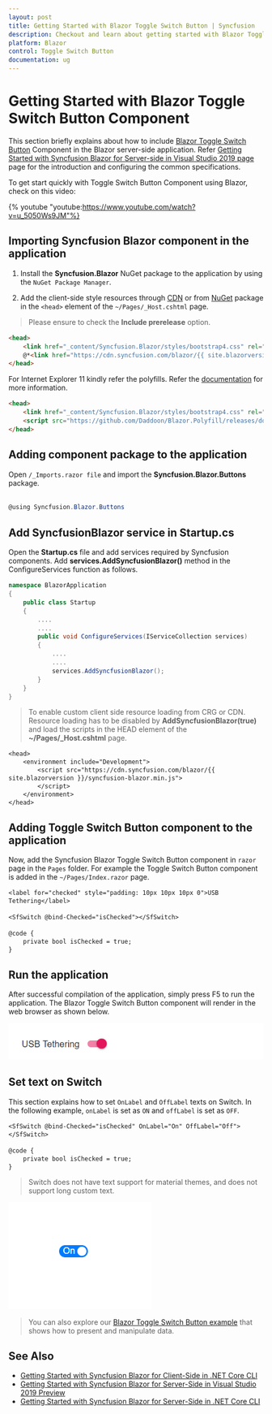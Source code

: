 ```yaml
---
layout: post
title: Getting Started with Blazor Toggle Switch Button | Syncfusion
description: Checkout and learn about getting started with Blazor Toggle Switch Button component of Syncfusion, and more details.
platform: Blazor
control: Toggle Switch Button 
documentation: ug
---
```


<!-- markdownlint-disable MD024 -->

# Getting Started with Blazor Toggle Switch Button Component

This section briefly explains about how to include [Blazor Toggle Switch Button](https://www.syncfusion.com/blazor-components/blazor-toggle-switch-button) Component in the Blazor server-side  application. Refer [Getting Started with Syncfusion Blazor for Server-side in Visual Studio 2019 page](https://blazor.syncfusion.com/documentation/getting-started/blazor-server-side-visual-studio-2019/) page for the introduction and configuring the common specifications.

To get start quickly with Toggle Switch Button Component using Blazor, check on this video:

{% youtube
"youtube:https://www.youtube.com/watch?v=u_5050Ws9JM"%}

## Importing Syncfusion Blazor component in the application

1. Install the **Syncfusion.Blazor** NuGet package to the application by using the `NuGet Package Manager`.

2. Add the client-side style resources through [CDN](https://blazor.syncfusion.com/documentation/appearance/themes#cdn-reference) or from [NuGet](https://blazor.syncfusion.com/documentation/appearance/themes#static-web-assets) package in the `<head>` element of the `~/Pages/_Host.cshtml` page.

> Please ensure to check the **Include prerelease** option.

```html
<head>
    <link href="_content/Syncfusion.Blazor/styles/bootstrap4.css" rel="stylesheet" />
    @*<link href="https://cdn.syncfusion.com/blazor/{{ site.blazorversion }}/styles/bootstrap4.css" rel="stylesheet" />*@
</head>
```

For Internet Explorer 11 kindly refer the polyfills. Refer the [documentation](https://blazor.syncfusion.com/documentation/common/how-to/render-blazor-server-app-in-ie/) for more information.

```html
<head>
    <link href="_content/Syncfusion.Blazor/styles/bootstrap4.css" rel="stylesheet" />
    <script src="https://github.com/Daddoon/Blazor.Polyfill/releases/download/3.0.1/blazor.polyfill.min.js"></script>
</head>
```

## Adding component package to the application

Open `/_Imports.razor file` and import the **Syncfusion.Blazor.Buttons** package.

```csharp

@using Syncfusion.Blazor.Buttons

```

## Add SyncfusionBlazor service in Startup.cs

Open the **Startup.cs** file and add services required by Syncfusion components.
Add **services.AddSyncfusionBlazor()** method in the ConfigureServices function as follows.

```csharp
namespace BlazorApplication
{
    public class Startup
    {
        ....
        ....
        public void ConfigureServices(IServiceCollection services)
        {
            ....
            ....
            services.AddSyncfusionBlazor();
        }
    }
}
```

> To enable custom client side resource loading from CRG or CDN. Resource loading has to be disabled by **AddSyncfusionBlazor(true)** and load the scripts in the HEAD element of the **~/Pages/_Host.cshtml** page.

```cshtml
<head>
    <environment include="Development">
        <script src="https://cdn.syncfusion.com/blazor/{{ site.blazorversion }}/syncfusion-blazor.min.js">
        </script>
    </environment>
</head>
```

## Adding Toggle Switch Button component to the application

Now, add the Syncfusion Blazor Toggle Switch Button component in `razor` page in the `Pages` folder. For example the Toggle Switch Button component is added in the `~/Pages/Index.razor` page.

```cshtml
<label for="checked" style="padding: 10px 10px 10px 0">USB Tethering</label>

<SfSwitch @bind-Checked="isChecked"></SfSwitch>

@code {
    private bool isChecked = true;
}
```

## Run the application

After successful compilation of the application, simply press F5 to run the application. The Blazor Toggle Switch Button component will render in the web browser as shown below.

![Blazor Switch Sample](./images/switch.png)

## Set text on Switch

This section explains how to set `OnLabel` and `OffLabel` texts on Switch. In the following example, `onLabel` is set as `ON` and `offLabel` is set as `OFF`.

```cshtml
<SfSwitch @bind-Checked="isChecked" OnLabel="On" OffLabel="Off"></SfSwitch>

@code {
    private bool isChecked = true;
}
```

> Switch does not have text support for material themes, and does not support long custom text.

![Blazor Switch Label Sample](./images/switch-label.png)

> You can also explore our [Blazor Toggle Switch Button example](https://blazor.syncfusion.com/demos/buttons/toggle-switch-button?theme=bootstrap5) that shows how to present and manipulate data.

## See Also

* [Getting Started with Syncfusion Blazor for Client-Side in .NET Core CLI](https://blazor.syncfusion.com/documentation/getting-started/blazor-webassembly-dotnet-cli/)
* [Getting Started with Syncfusion Blazor for Server-Side in Visual Studio 2019 Preview](https://blazor.syncfusion.com/documentation/getting-started/blazor-server-side-visual-studio-2019/)
* [Getting Started with Syncfusion Blazor for Server-Side in .NET Core CLI](https://blazor.syncfusion.com/documentation/getting-started/blazor-server-side-dotnet-cli/)